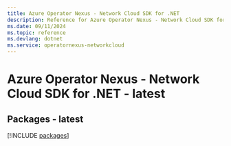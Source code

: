 ```yaml
---
title: Azure Operator Nexus - Network Cloud SDK for .NET
description: Reference for Azure Operator Nexus - Network Cloud SDK for .NET
ms.date: 09/11/2024
ms.topic: reference
ms.devlang: dotnet
ms.service: operatornexus-networkcloud
---
```

# Azure Operator Nexus - Network Cloud SDK for .NET - latest
## Packages - latest
[!INCLUDE [packages](operator-nexus---network-cloud-index.md)]